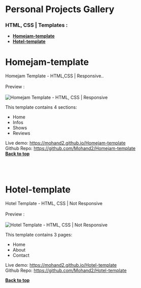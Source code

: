 # Personal Projects Gallery
### HTML, CSS | Templates :<br />
- **[Homejam-template](#homejam-template)**<br>
- **[Hotel-template](#hotel-template)**<br>


# Homejam-template
Homejam Template - HTML,CSS | Responsive.. <br /><br />
Preview :
<br /><br />
![Homejam Template - HTML, CSS | Responsive](https://github.com/Mohand2/Homejam-template/blob/main/screenshot/template-screenshot.gif)


This template contains 4 sections:

- Home
- Infos
- Shows
- Reviews

Live demo: https://mohand2.github.io/Homejam-template
<br />
Github Repo: https://github.com/Mohand2/Homejam-template
<br />
**[Back to top](#Personal-Projects-Gallery)**<br>


<br /><br />

# Hotel-template
Hotel Template - HTML, CSS | Not Responsive<br /><br />
Preview :
<br /><br />
![Hotel Template - HTML, CSS | Not Responsive](https://github.com/Mohand2/Hotel-template/blob/main/template-screenshot.gif)

This template contains 3 pages:
  - Home 
  - About
  - Contact
  
Live demo: https://mohand2.github.io/Hotel-template
<br />
Github Repo: https://github.com/Mohand2/Hotel-template
<br />

**[Back to top](#Personal-Projects-Gallery)**<br>

<br /><br />
